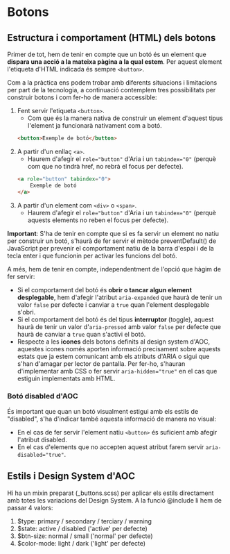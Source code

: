 # Botons

## Estructura i comportament (HTML) dels botons

Primer de tot, hem de tenir en compte que un botó és un element que **dispara una acció a la mateixa pàgina a la qual estem**. Per aquest element l'etiqueta d'HTML indicada és sempre `<button>`.

Com a la pràctica ens podem trobar amb diferents situacions i limitacions per part de la tecnologia, a continuació contemplem tres possibilitats per construir botons i com fer-ho de manera accessible:

1. Fent servir l'etiqueta `<button>`. 
    * Com que és la manera nativa de construir un element d'aquest tipus l'element ja funcionarà nativament com a botó.
    ```html
    <button>Exemple de botó</button>
    ```
2. A partir d'un enllaç `<a>`.
    * Haurem d'afegir el `role="button"` d'Aria i un `tabindex="0"` (perquè com que no tindrà href, no rebrà el focus per defecte).
    ```html
    <a role="button" tabindex="0">
        Exemple de botó
    </a>
    ```
3. A partir d'un element com `<div>` o `<span>`.
    * Haurem d'afegir el `role="button"` d'Aria i un `tabindex="0"` (perquè aquests elements no reben el focus per defecte).

**Important**: S'ha de tenir en compte que si es fa servir un element no natiu per construir un botó, s'haurà de fer servir el mètode preventDefault() de JavaScript per prevenir el comportament natiu de la barra d'espai i de la tecla enter i que funcionin per activar les funcions del botó.

A més, hem de tenir en compte, independentment de l'opció que hàgim de fer servir: 

* Si el comportament del botó és **obrir o tancar algun element desplegable**, hem d'afegir l'atribut `aria-expanded` que haurà de tenir un valor `false` per defecte i canviar a `true` quan l'element desplegable s'obri. 
* Si el comportament del botó és del tipus **interruptor** (toggle), aquest haurà de tenir un valor d'`aria-pressed` amb valor `false` per defecte que haurà de canviar a `true`  quan s'activi el botó.
* Respecte a les **icones** dels botons definits al design system d'AOC, aquestes icones només aporten informació precisament sobre aquests estats que ja estem comunicant amb els atributs d'ARIA o sigui que s'han d'amagar per lector de pantalla. Per fer-ho, s'hauran d'implementar amb CSS o fer servir `aria-hidden="true"` en el cas que estiguin implementats amb HTML.

### Botó disabled d'AOC

És important que quan un botó visualment estigui amb els estils de "disabled", s'ha d'indicar també aquesta informació de manera no visual:
* En el cas de fer servir l'element natiu `<button>` és suficient amb afegir l'atribut disabled.
* En el cas d'elements que no accepten aquest atribut farem servir `aria-disabled="true"`.

## Estils i Design System d'AOC

Hi ha un mixin preparat (_buttons.scss) per aplicar els estils directament amb totes les variacions del Design System. A la funció @include li hem de passar 4 valors:  
1. $type: primary / secondary / terciary / warning
2. $state: active / disabled ('active' per defecte)
3. $btn-size: normal / small ('normal' per defecte)
4. $color-mode: light / dark ('light' per defecte)